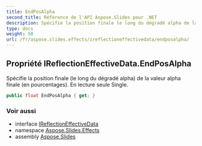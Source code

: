 ```yaml
---
title: EndPosAlpha
second_title: Référence de l'API Aspose.Slides pour .NET
description: Spécifie la position finale le long du dégradé alpha de la valeur alpha finale en pourcentages. En lecture seule Single.
type: docs
weight: 50
url: /fr/aspose.slides.effects/ireflectioneffectivedata/endposalpha/
---
```


## Propriété IReflectionEffectiveData.EndPosAlpha

Spécifie la position finale (le long du dégradé alpha) de la valeur alpha finale (en pourcentages). En lecture seule Single.

```csharp
public float EndPosAlpha { get; }
```

### Voir aussi

* interface [IReflectionEffectiveData](../../ireflectioneffectivedata)
* namespace [Aspose.Slides.Effects](../../ireflectioneffectivedata)
* assembly [Aspose.Slides](../../../)

<!-- NE PAS ÉDITER : généré par xmldocmd pour Aspose.Slides.dll -->